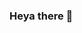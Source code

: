### Heya there 👋

<!--
**awsomemanNever/awsomemanNever** is a ✨ _special_ ✨ repository because its `README.md` (this file) appears on your GitHub profile.

![Github stats](https://github-readme-stats.vercel.app/api?username=awsomemanNever)

https://cr-skills-chart-widget.azurewebsites.net/api/api?username=awsomemanNever


![](https://img.shields.io/badge/<OS>-<MacOS>-informational?style=flat&logo=<Mac>&logoColor=white&color=2bbc8a)
![](https://img.shields.io/badge/<SHELL>-<Bash>-informational?style=flat&logo=<Bash>&logoColor=white&color=2bbc8a)
![](https://img.shields.io/badge/<MAIN LANG>-<Python>-informational?style=flat&logo=<Python>&logoColor=white&color=2bbc8a)

